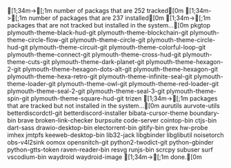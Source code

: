   [1;34m->[;1m number of packags that are 252 tracked[0m
  [1;34m->[;1m number of packages that are 237 installed[0m
  [1;34m->[;1m packages that are not tracked but installed in the system...[0m
pkgtop
plymouth-theme-black-hud-git
plymouth-theme-blockchain-git
plymouth-theme-circle-flow-git
plymouth-theme-circle-git
plymouth-theme-circle-hud-git
plymouth-theme-circuit-git
plymouth-theme-colorful-loop-git
plymouth-theme-connect-git
plymouth-theme-cross-hud-git
plymouth-theme-cuts-git
plymouth-theme-dark-planet-git
plymouth-theme-hexagon-2-git
plymouth-theme-hexagon-dots-alt-git
plymouth-theme-hexagon-git
plymouth-theme-hexa-retro-git
plymouth-theme-infinite-seal-git
plymouth-theme-loader-git
plymouth-theme-owl-git
plymouth-theme-red-loader-git
plymouth-theme-seal-2-git
plymouth-theme-seal-3-git
plymouth-theme-spin-git
plymouth-theme-square-hud-git
trizen
  [1;34m->[;1m packages that are tracked but not installed in the system...[0m
aurutils
aurvote-utils
betterdiscordctl-git
betterdiscord-installer
bibata-cursor-theme
boundary-bin
brave
broken-link-checker
burpsuite
code-server
cointop-bin
ctjs-bin
dart-sass
drawio-desktop-bin
electorrent-bin
gitify-bin
grex
hw-probe
imhex
jmtpfs
keeweb-desktop-bin
lib32-jack
libgbinder
libglibutil
noisetorch
obs-v4l2sink
oomox
opensnitch-git
python2-twodict-git
python-gbinder
python-gtts-token
raven-reader-bin
resvg
runjs-bin
scrcpy
subuser
surf
vscodium-bin
waydroid
waydroid-image
  [1;34m->[;1m done.[0m
